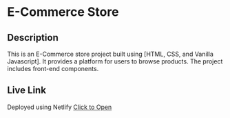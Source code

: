 # E-Commerce Store

## Description

This is an E-Commerce store project built using [HTML, CSS, and Vanilla Javascript]. It provides a platform for users to browse products. The project includes front-end components.
## Live Link
Deployed using Netlify
[Click to Open](https://xecomstore.netlify.app)
